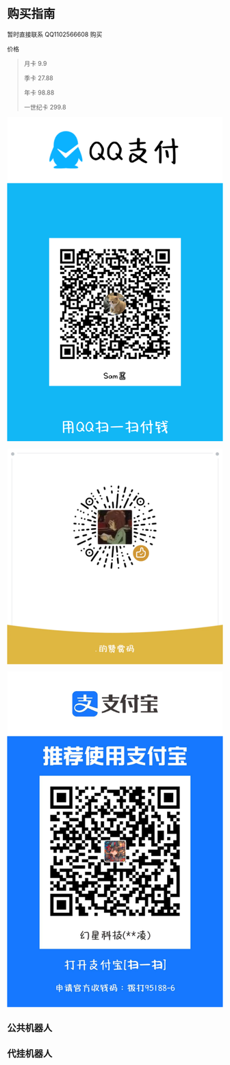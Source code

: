 # 购买指南

暂时直接联系 QQ1102566608 购买

价格

> 月卡 9.9
>
> 季卡 27.88
>
> 年卡 98.88
>
> 一世纪卡 299.8

![qq](payQr/qq.png)

![wx](payQr/wx.png)

![zfb](payQr/zfb.jpg)

## 公共机器人

## 代挂机器人
